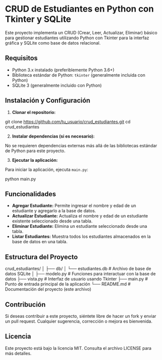 # CRUD de Estudiantes en Python con Tkinter y SQLite

Este proyecto implementa un CRUD (Crear, Leer, Actualizar, Eliminar) básico para gestionar estudiantes utilizando Python con Tkinter para la interfaz gráfica y SQLite como base de datos relacional.

## Requisitos

- Python 3.x instalado (preferiblemente Python 3.6+)
- Biblioteca estándar de Python: `tkinter` (generalmente incluida con Python)
- SQLite 3 (generalmente incluido con Python)

## Instalación y Configuración

1. **Clonar el repositorio:**

git clone https://github.com/tu_usuario/crud_estudiantes.git
cd crud_estudiantes


2. **Instalar dependencias (si es necesario):**

No se requieren dependencias externas más allá de las bibliotecas estándar de Python para este proyecto.

3. **Ejecutar la aplicación:**

Para iniciar la aplicación, ejecuta `main.py`:

python main.py


## Funcionalidades

- **Agregar Estudiante:** Permite ingresar el nombre y edad de un estudiante y agregarlo a la base de datos.
- **Actualizar Estudiante:** Actualiza el nombre y edad de un estudiante existente seleccionado desde una tabla.
- **Eliminar Estudiante:** Elimina un estudiante seleccionado desde una tabla.
- **Listar Estudiantes:** Muestra todos los estudiantes almacenados en la base de datos en una tabla.

## Estructura del Proyecto

crud_estudiantes/
│
├── db/
│ └── estudiantes.db # Archivo de base de datos SQLite
│
├── modelo.py # Funciones para interactuar con la base de datos
├── vista.py # Interfaz de usuario usando Tkinter
├── main.py # Punto de entrada principal de la aplicación
└── README.md # Documentación del proyecto (este archivo)


## Contribución

Si deseas contribuir a este proyecto, siéntete libre de hacer un fork y enviar un pull request. Cualquier sugerencia, corrección o mejora es bienvenida.

## Licencia

Este proyecto está bajo la licencia MIT. Consulta el archivo LICENSE para más detalles.
